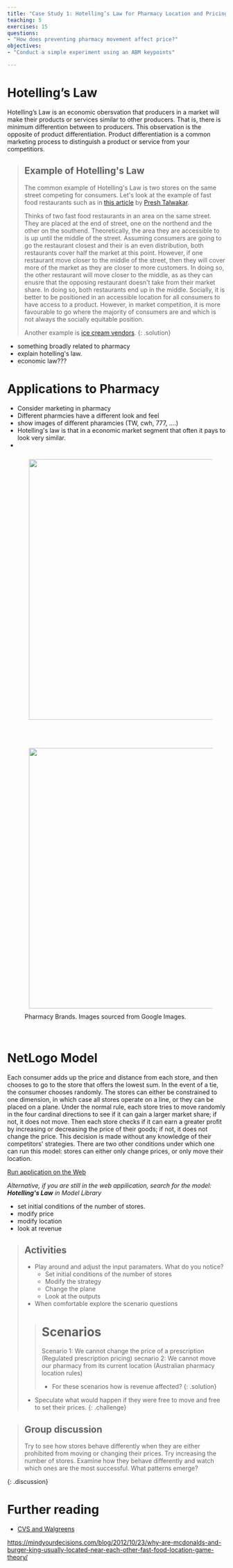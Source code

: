 ```yaml
---
title: "Case Study 1: Hotelling’s Law for Pharmacy Location and Pricing Strategy"
teaching: 5
exercises: 15
questions:
- "How does preventing pharmacy movement affect price?"
objectives:
- "Conduct a simple experiment using an ABM keypoints"

---
```


# Hotelling’s Law

Hotelling’s Law is an economic obersvation that producers in a market will make their products or services similar to other producers. That is, there is minimum differention between to producers. This observation is the opposite of product differentiation. Product differentiation is a common marketing process to distinguish a product or service from your competitiors. 

> ## Example of Hotelling's Law
> The common example of Hotelling's Law is two stores on the same street competing for consumers. Let's look at the example of fast food restaurants such as in [this article](https://mindyourdecisions.com/blog/2012/10/23/why-are-mcdonalds-and-burger-king-usually-located-near-each-other-fast-food-location-game-theory/) by [Presh Talwakar](https://mindyourdecisions.com/blog/).
> 
> Thinks of two fast food restaurants in an area on the same street. They are placed at the end of street, one on the northend and the other on the southend. Theoretically, the area they are accessible to is up until the middle of the street. Assuming consumers are going to go the restaurant closest and their is an even distribution, both restaurants cover half the market at this point. However, if one restaurant move closer to the middle of the street, then they will cover more of the market as they are closer to more customers. In doing so, the other restaurant will move closer to the middle, as as they can enusre that the opposing restaurant doesn't take from their market share. In doing so, both restaurants end up in the middle. Socially, it is better to be positioned in an accessible location for all consumers to have access to a product. However, in market competition, it is more favourable to go where the majority of consumers are and which is not always the socially equitable position. 
> 
> Another example is [ice cream vendors](https://www.planetizen.com/node/65765).
{: .solution}

- something broadly related to pharmacy
- explain hotelling's law. 
- economic law???


# Applications to Pharmacy

- Consider marketing in pharmacy
- Different pharmcies have a different look and feel
- show images of different pharamcies (TW, cwh, 777, ....)
- Hotelling's law is that in a economic market segment that often it pays to look very similar. 
- 


<figure>
  <img src="https://blog.mylocumchoice.com/wp-content/uploads/2021/06/image0-1024x482.png" style="margin:10px;width:600px"/>
</figure><br>
<figure>
  <img src="http://3.bp.blogspot.com/-bH_dG-UG9ro/VKf7Z2sVFSI/AAAAAAAAAsQ/f6CkaFduQjE/s1600/pharmacy-logos.jpg" style="margin:10px;width:600px"/>
  <figcaption> Pharmacy Brands. Images sourced from Google Images.</figcaption>
</figure><br>

# NetLogo Model

Each consumer adds up the price and distance from each store, and then chooses to go to the store that offers the lowest sum. In the event of a tie, the consumer chooses randomly. The stores can either be constrained to one dimension, in which case all stores operate on a line, or they can be placed on a plane. Under the normal rule, each store tries to move randomly in the four cardinal directions to see if it can gain a larger market share; if not, it does not move. Then each store checks if it can earn a greater profit by increasing or decreasing the price of their goods; if not, it does not change the price. This decision is made without any knowledge of their competitors' strategies. There are two other conditions under which one can run this model: stores can either only change prices, or only move their location.


<a href = "http://www.netlogoweb.org/launch#http://ccl.northwestern.edu/netlogo/models/models/Sample%20Models/Social%20Science/Economics/Hotelling's%20Law.nlogo">Run application on the Web</a>

*Alternative, if you are still in the web appilication, search for the model:* ***Hotelling's Law*** *in Model Library*

- set initial conditions of the number of stores. 
- modify price
- modify location
- look at revenue


> ## Activities
> 
> - Play around and adjust the input paramaters. What do you notice?
>	- Set initial conditions of the number of stores
>	- Modify the strategy
>	- Change the plane
>	- Look at the outputs
> - When comfortable explore the scenario questions
> > # Scenarios
> > Scenario 1: We cannot change the price of a prescription (Regulated prescription pricing)
> > secnario 2: We cannot move our pharmacy from its current location (Australian pharmacy location rules)
> > - For these scenarios how is revenue affected?
> {: .solution}
> 
> - Speculate what would happen if they were free to move and free to set their prices. 
{: .challenge}

> ## Group discussion
> Try to see how stores behave differently when they are either prohibited from moving or changing their prices.
> Try increasing the number of stores. Examine how they behave differently and watch which ones are the most successful. What patterns emerge?
> 
>
{: .discussion}


# Further reading

- [CVS and Walgreens](https://www.startribune.com/nation-s-biggest-pharmacies-sidle-right-up-to-each-other/176188911/)


https://mindyourdecisions.com/blog/2012/10/23/why-are-mcdonalds-and-burger-king-usually-located-near-each-other-fast-food-location-game-theory/